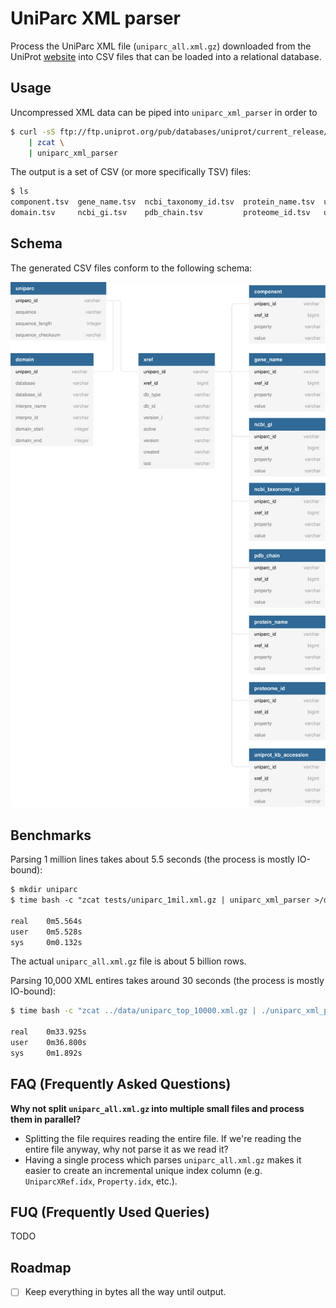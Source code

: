 # UniParc XML parser

Process the UniParc XML file (`uniparc_all.xml.gz`) downloaded from the UniProt [website](http://www.uniprot.org/downloads) into CSV files that can be loaded into a relational database.

## Usage

Uncompressed XML data can be piped into `uniparc_xml_parser` in order to

```bash
$ curl -sS ftp://ftp.uniprot.org/pub/databases/uniprot/current_release/uniparc/uniparc_all.xml.gz \
    | zcat \
    | uniparc_xml_parser
```

The output is a set of CSV (or more specifically TSV) files:

```bash
$ ls
component.tsv  gene_name.tsv  ncbi_taxonomy_id.tsv  protein_name.tsv  uniparc.tsv               xref.tsv
domain.tsv     ncbi_gi.tsv    pdb_chain.tsv         proteome_id.tsv   uniprot_kb_accession.tsv
```

## Schema

The generated CSV files conform to the following schema:

<p align="center">
<img src="docs/schema/uml-diagram.svg" width="800px" />
</p>

## Benchmarks

Parsing 1 million lines takes about 5.5 seconds (the process is mostly IO-bound):

```txt
$ mkdir uniparc
$ time bash -c "zcat tests/uniparc_1mil.xml.gz | uniparc_xml_parser >/dev/null"

real    0m5.564s
user    0m5.528s
sys     0m0.132s
```

The actual `uniparc_all.xml.gz` file is about 5 billion rows.

Parsing 10,000 XML entires takes around 30 seconds (the process is mostly IO-bound):

```bash
$ time bash -c "zcat ../data/uniparc_top_10000.xml.gz | ./uniparc_xml_parser" >/dev/null

real    0m33.925s
user    0m36.800s
sys     0m1.892s
```

## FAQ (Frequently Asked Questions)

**Why not split `uniparc_all.xml.gz` into multiple small files and process them in parallel?**

- Splitting the file requires reading the entire file. If we're reading the entire file anyway, why not parse it as we read it?
- Having a single process which parses `uniparc_all.xml.gz` makes it easier to create an incremental unique index column (e.g. `UniparcXRef.idx`, `Property.idx`, etc.).

## FUQ (Frequently Used Queries)

TODO

## Roadmap

- [ ] Keep everything in bytes all the way until output.
